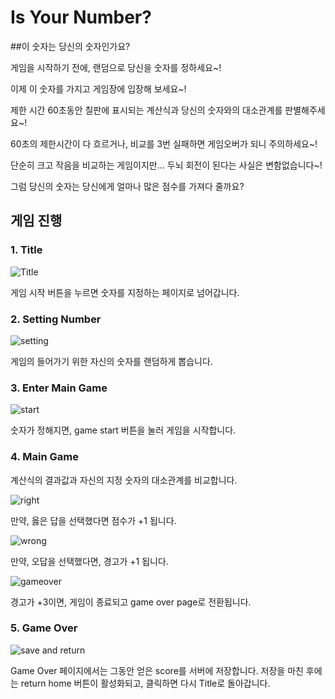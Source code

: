 # Is Your Number?
##이 숫자는 당신의 숫자인가요?

게임을 시작하기 전에, 랜덤으로 당신을 숫자를 정하세요~!

이제 이 숫자를 가지고 게임장에 입장해 보세요~!

제한 시간 60초동안 칠판에 표시되는 계산식과 당신의 숫자와의 대소관계를 판별해주세요~!

60초의 제한시간이 다 흐르거나, 비교를 3번 실패하면 게임오버가 되니 주의하세요~!

단순히 크고 작음을 비교하는 게임이지만... 두뇌 회전이 된다는 사실은 변함없습니다~!

그럼 당신의 숫자는 당신에게 얼마나 많은 점수를 가져다 줄까요?

## 게임 진행

### 1. Title

![Title](https://user-images.githubusercontent.com/49430407/117021657-7fdb9880-ad32-11eb-8b24-39f6054d8489.gif)

게임 시작 버튼을 누르면 숫자를 지정하는 페이지로 넘어갑니다.

### 2. Setting Number

![setting](https://user-images.githubusercontent.com/49430407/117021971-cd580580-ad32-11eb-9cf1-f495db0127cf.gif)

게임의 들어가기 위한 자신의 숫자를 랜덤하게 뽑습니다.

### 3. Enter Main Game

![start](https://user-images.githubusercontent.com/49430407/117022187-fe383a80-ad32-11eb-807f-adb916eafb4b.gif)

숫자가 정해지면, game start 버튼을 눌러 게임을 시작합니다.

### 4. Main Game

계산식의 결과값과 자신의 지정 숫자의 대소관계를 비교합니다.

![right](https://user-images.githubusercontent.com/49430407/117022384-2cb61580-ad33-11eb-98ac-049aa259bd13.gif)

만약, 옳은 답을 선택했다면 점수가 +1 됩니다.


![wrong](https://user-images.githubusercontent.com/49430407/117022602-553e0f80-ad33-11eb-8665-847e497ff66e.gif)

만약, 오답을 선택했다면, 경고가 +1 됩니다.

![gameover](https://user-images.githubusercontent.com/49430407/117022744-6f77ed80-ad33-11eb-85f2-a0f712c32e86.gif)

경고가 +3이면, 게임이 종료되고 game over page로 전환됩니다.

### 5. Game Over

![save and return](https://user-images.githubusercontent.com/49430407/117022922-9afad800-ad33-11eb-9735-b53aa93f3797.gif)

Game Over 페이지에서는 그동안 얻은 score를 서버에 저장합니다. 저장을 마친 후에는 return home 버튼이 활성화되고, 클릭하면 다시 Title로 돌아갑니다.
